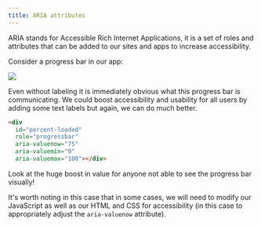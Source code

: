 ```yaml
---
title: ARIA attributes
---
```


<div class="panels">
<div>

ARIA stands for Accessible Rich Internet Applications, it is a set of roles and attributes that can be added to our sites and apps to increase accessibility.

Consider a progress bar in our app:

<img src="../progress-bar.png" />

Even without labeling it is immediately obvious what this progress bar is communicating. We could boost accessibility and usability for all users by adding some text labels but again, we can do much better.

</div>
<div>

```html
<div
  id="percent-loaded"
  role="progressbar"
  aria-valuenow="75"
  aria-valuemin="0"
  aria-valuemax="100"></div>
```

Look at the huge boost in value for anyone not able to see the progress bar visually!

It's worth noting in this case that in some cases, we will need to modify our JavaScript as well as our HTML and CSS for accessibility (in this case to appropriately adjust the `aria-valuenow` attribute).

</div>